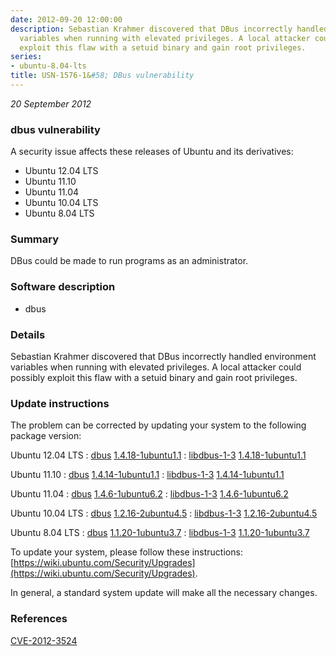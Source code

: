 ```yaml
---
date: 2012-09-20 12:00:00
description: Sebastian Krahmer discovered that DBus incorrectly handled environment
  variables when running with elevated privileges. A local attacker could possibly
  exploit this flaw with a setuid binary and gain root privileges.
series:
- ubuntu-8.04-lts
title: USN-1576-1&#58; DBus vulnerability
---
```


*20 September 2012*

### dbus vulnerability

A security issue affects these releases of Ubuntu and its derivatives:

* Ubuntu 12.04 LTS
* Ubuntu 11.10
* Ubuntu 11.04
* Ubuntu 10.04 LTS
* Ubuntu 8.04 LTS

### Summary

DBus could be made to run programs as an administrator. 

### Software description

* dbus 

### Details

Sebastian Krahmer discovered that DBus incorrectly handled environment variables when running with elevated privileges. A local attacker could possibly exploit this flaw with a setuid binary and gain root privileges. 

### Update instructions

The problem can be corrected by updating your system to the following package version:

Ubuntu 12.04 LTS
 : [dbus](https://launchpad.net/ubuntu/+source/dbus) <span> [1.4.18-1ubuntu1.1](https://launchpad.net/ubuntu/+source/dbus/1.4.18-1ubuntu1.1) </span> 
 : [libdbus-1-3](https://launchpad.net/ubuntu/+source/dbus) <span> [1.4.18-1ubuntu1.1](https://launchpad.net/ubuntu/+source/dbus/1.4.18-1ubuntu1.1) </span> 

Ubuntu 11.10
 : [dbus](https://launchpad.net/ubuntu/+source/dbus) <span> [1.4.14-1ubuntu1.1](https://launchpad.net/ubuntu/+source/dbus/1.4.14-1ubuntu1.1) </span> 
 : [libdbus-1-3](https://launchpad.net/ubuntu/+source/dbus) <span> [1.4.14-1ubuntu1.1](https://launchpad.net/ubuntu/+source/dbus/1.4.14-1ubuntu1.1) </span> 

Ubuntu 11.04
 : [dbus](https://launchpad.net/ubuntu/+source/dbus) <span> [1.4.6-1ubuntu6.2](https://launchpad.net/ubuntu/+source/dbus/1.4.6-1ubuntu6.2) </span> 
 : [libdbus-1-3](https://launchpad.net/ubuntu/+source/dbus) <span> [1.4.6-1ubuntu6.2](https://launchpad.net/ubuntu/+source/dbus/1.4.6-1ubuntu6.2) </span> 

Ubuntu 10.04 LTS
 : [dbus](https://launchpad.net/ubuntu/+source/dbus) <span> [1.2.16-2ubuntu4.5](https://launchpad.net/ubuntu/+source/dbus/1.2.16-2ubuntu4.5) </span> 
 : [libdbus-1-3](https://launchpad.net/ubuntu/+source/dbus) <span> [1.2.16-2ubuntu4.5](https://launchpad.net/ubuntu/+source/dbus/1.2.16-2ubuntu4.5) </span> 

Ubuntu 8.04 LTS
 : [dbus](https://launchpad.net/ubuntu/+source/dbus) <span> [1.1.20-1ubuntu3.7](https://launchpad.net/ubuntu/+source/dbus/1.1.20-1ubuntu3.7) </span> 
 : [libdbus-1-3](https://launchpad.net/ubuntu/+source/dbus) <span> [1.1.20-1ubuntu3.7](https://launchpad.net/ubuntu/+source/dbus/1.1.20-1ubuntu3.7) </span> 

To update your system, please follow these instructions: [https://wiki.ubuntu.com/Security/Upgrades](https://wiki.ubuntu.com/Security/Upgrades).

In general, a standard system update will make all the necessary changes. 

### References

 
 [CVE-2012-3524](http://people.ubuntu.com/~ubuntu-security/cve/CVE-2012-3524)